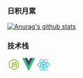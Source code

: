 <!--
**WuLianN/WuLianN** is a ✨ _special_ ✨ repository because its `README.md` (this file) appears on your GitHub profile.

Here are some ideas to get you started:

* 🔭 I’m currently working on ...
* 🌱 I’m currently learning ...
* 👯 I’m looking to collaborate on ...
* 🤔 I’m looking for help with ...
* 💬 Ask me about ...
* 📫 How to reach me: ...
* 😄 Pronouns: ...
* ⚡ Fun fact: ...

-->

### 日积月累
[![Anurag's github stats](https://github-readme-stats.vercel.app/api?username=WuLianN&theme=vue&show_icons=true&hide_title=true)](https://github.com/anuraghazra/github-readme-stats)

### 技术栈

<div display="flex" flex-flow="row nowrap">
  <img src="https://github.com/WuLianN/WuLianN/blob/master/images/node.svg" width="30px" height="30px" />
  <img src="https://github.com/WuLianN/WuLianN/blob/master/images/vue.svg" width="30px" height="30px" />
  <img src="https://github.com/WuLianN/WuLianN/blob/master/images/react.svg" width="30px" height="30px" />
</div>
